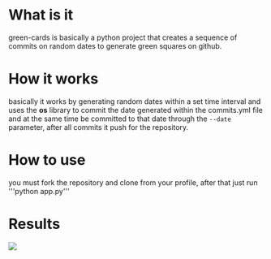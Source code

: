 # What is it
green-cards is basically a python project that creates a sequence of commits on random dates to generate green squares on github.

# How it works
basically it works by generating random dates within a set time interval and uses the **os** library to commit the date generated within the commits.yml file and at the same time be committed to that date through the ```--date``` parameter, after all commits it push for the repository.

# How to use
you must fork the repository and clone from your profile, after that just run '''python app.py'''

# Results
<img src="https://i.imgur.com/JuONa2m.png">
